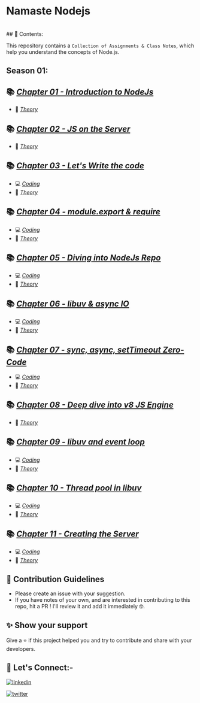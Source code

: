 # Namaste Nodejs
<br>
## 🎨 Contents:

This repository contains a `Collection of Assignments & Class Notes`, which help you understand the concepts of Node.js.

## Season 01: 

## 📚 [_Chapter 01 - Introduction to NodeJs_](https://github.com/akshadjaiswal/Namaste-Nodejs/tree/main/Chapter%2001-%20Introduction%20to%20NodeJs)

- 📖 [_Theory_](https://github.com/akshadjaiswal/Namaste-Nodejs/blob/main/Chapter%2001-%20Introduction%20to%20NodeJs/README.md)


## 📚 [_Chapter 02 - JS on the Server_](https://github.com/akshadjaiswal/Namaste-Nodejs/tree/main/Chapter%2002%20JS%20on%20the%20Server)

<!-- - 💻 [_Coding_]() -->
- 📖 [_Theory_](https://github.com/akshadjaiswal/Namaste-Nodejs/tree/main/Chapter%2002%20JS%20on%20the%20Server#namaste-nodejs---episode-2-summary)
<!-- - 📖 [_Assignment_]() -->

## 📚 [_Chapter 03 - Let's Write the code_](https://github.com/akshadjaiswal/Namaste-Nodejs/tree/main/Chapter%2003%20-%20Let's%20Write%20the%20code)

- 💻 [_Coding_](https://github.com/akshadjaiswal/Namaste-Nodejs/tree/main/Chapter%2003%20-%20Let's%20Write%20the%20code/Code)
- 📖 [_Theory_](https://github.com/akshadjaiswal/Namaste-Nodejs/tree/main/Chapter%2003%20-%20Let's%20Write%20the%20code#namaste-nodejs---episode-3-summary)

## 📚 [_Chapter 04 - module.export & require_](https://github.com/akshadjaiswal/Namaste-Nodejs/tree/main/hapter%2004%20-%20module.export%20%26%20require)

- 💻 [_Coding_](https://github.com/akshadjaiswal/Namaste-Nodejs/tree/main/Chapter%2004%20-%20module.export%20%26%20require/Code)
- 📖 [_Theory_](https://github.com/akshadjaiswal/Namaste-Nodejs/tree/main/Chapter%2004%20-%20module.export%20%26%20require#namaste-nodejs---episode-4-summary)

## 📚 [_Chapter 05 - Diving into NodeJs Repo_](https://github.com/akshadjaiswal/Namaste-Nodejs/tree/main/Chapter%2005%20-%20Diving%20in%20to%20NodeJS%20github%20repo)

- 💻 [_Coding_](https://github.com/akshadjaiswal/Namaste-Nodejs/tree/main/Chapter%2005%20-%20Diving%20in%20to%20NodeJS%20github%20repo/Code)
- 📖 [_Theory_](https://github.com/akshadjaiswal/Namaste-Nodejs/tree/mainChapter%2005%20-%20Diving%20in%20to%20NodeJS%20github%20repo#episode-05--diving-into-the-nodejs-github-repo)

## 📚 [_Chapter 06 - libuv & async IO_](https://github.com/akshadjaiswal/Namaste-Nodejs/tree/main/Chapter%2006%20-%20libuv%20%26%20async%20IO)

- 💻 [_Coding_](https://github.com/akshadjaiswal/Namaste-Nodejs/tree/main/Chapter%2006%20-%20libuv%20%26%20async%20IO/Code)
- 📖 [_Theory_](https://github.com/akshadjaiswal/Namaste-Nodejs/tree/main/Chapter%2006%20-%20libuv%20%26%20async%20IO#episode-06-libuv-and-async-io)

## 📚 [_Chapter 07 - sync, async, setTimeout Zero-Code_](https://github.com/akshadjaiswal/Namaste-Nodejs/tree/main/Chapter%2007%20-%20sync%20async%2C%20setTimeout%20Zero%20-%20Code)

- 💻 [_Coding_](https://github.com/akshadjaiswal/Namaste-Nodejs/tree/main/Chapter%2007%20-%20sync%20async%2C%20setTimeout%20Zero%20-%20Code/Code)
- 📖 [_Theory_](https://github.com/akshadjaiswal/Namaste-Nodejs/tree/main/Chapter%2007%20-%20sync%20async%2C%20setTimeout%20Zero%20-%20Code#understanding-nodejs-v8-libuv-and-file-operations)

## 📚 [_Chapter 08 -  Deep dive into v8 JS Engine_](https://github.com/akshadjaiswal/Namaste-Nodejs/tree/main/Chapter%2008%20-%20%20Deep%20dive%20into%20v8%20JS%20Engine)

- 📖 [_Theory_](https://github.com/akshadjaiswal/Namaste-Nodejs/tree/main/Chapter%2008%20-%20%20Deep%20dive%20into%20v8%20JS%20Engine#v8-javascript-engine-code-execution-phases)

## 📚 [_Chapter 09 - libuv and event loop_](https://github.com/akshadjaiswal/Namaste-Nodejs/tree/main/Chapter%2009%20-%20libuv%20%26%20event%20loop)

- 💻 [_Coding_](https://github.com/akshadjaiswal/Namaste-Nodejs/tree/main/Chapter%2009%20-%20libuv%20%26%20event%20loop/Code)
- 📖 [_Theory_](https://github.com/akshadjaiswal/Namaste-Nodejs/tree/main/Chapter%2009%20-%20libuv%20%26%20event%20loop#understanding-libuv-and-event-loop)

## 📚 [_Chapter 10 - Thread pool in libuv_](https://github.com/akshadjaiswal/Namaste-Nodejs/tree/main/Chapter%2009%20-%20libuv%20%26%20event%20loop)

- 💻 [_Coding_](https://github.com/akshadjaiswal/Namaste-Nodejs/tree/main/Chapter%2010%20-%20Thread%20Pool%20in%20libuv/Code)
- 📖 [_Theory_](https://github.com/akshadjaiswal/Namaste-Nodejs/tree/main/Chapter%2010%20-%20Thread%20Pool%20in%20libuv)

## 📚 [_Chapter 11 - Creating the Server_](https://github.com/akshadjaiswal/Namaste-Nodejs/tree/main/Chapter%2011%20-%20Creating%20the%20Server)

- 💻 [_Coding_](https://github.com/akshadjaiswal/Namaste-Nodejs/tree/main/Chapter%2011%20-%20Creating%20the%20Server/Code)
- 📖 [_Theory_](https://github.com/akshadjaiswal/Namaste-Nodejs/tree/main/Chapter%2011%20-%20Creating%20the%20Server#creating-a-server)

## 🤝 Contribution Guidelines

- Please create an issue with your suggestion.
- If you have notes of your own, and are interested in contributing to this repo, hit a PR ! I'll review it and add it immediately 🤓.

## ✨ Show your support

Give a ⭐️ if this project helped you and try to contribute and share with your developers.

## 🔗 Let's Connect:-

[![linkedin](https://img.shields.io/badge/LinkedIn-0077B5?style=for-the-badge&logo=linkedin&logoColor=white)](https://www.linkedin.com/in/akshadsantoshjaiswal)

[![twitter](https://img.shields.io/badge/Twitter-1DA1F2?style=for-the-badge&logo=twitter&logoColor=white)](https://twitter.com/akshad_999)
